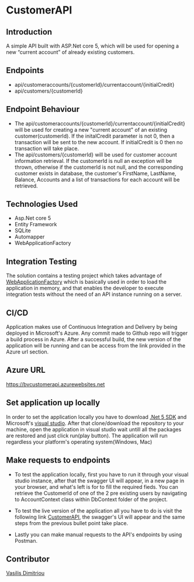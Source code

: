 # CustomerAPI

## Introduction
A simple API built with ASP.Net core 5, which will be used for opening a new “current account” of already existing customers.

## Endpoints
* api/customeraccounts/{customerId}/currentaccount/{initialCredit}
* api/customers/{customerId}

## Endpoint Behaviour
* The api/customeraccounts/{customerId}/currentaccount/{initialCredit} will be used for creating a new "current account" of an
existing customer(customerId). If the initalCredit parameter is not 0, then a transaction will be sent to the new account. If 
initialCredit is 0 then no transaction will take place.
* The api/customers/{customerId} will be used for customer account information retrieval. If the customerId is null an exception 
will be thrown, otherwise if the customerId is not null, and the corresponding customer exists in database, the customer's FirstName,
LastName, Balance, Accounts and a list of transactions for each account will be retrieved.

## Technologies Used
* Asp.Net core 5
* Entity Framework
* SQLite
* Automapper
* WebApplicationFactory

## Integration Testing 
The solution contains a testing project which takes advantage of [WebApplicationFactory](https://docs.microsoft.com/en-us/aspnet/core/test/integration-tests?view=aspnetcore-5.0) which is basically used in order to load the application in memory, and that enables the developer to execute integration tests without the
need of an API instance running on a server.

## CI/CD
Application makes use of Continuous Integration and Delivery by being deployed in Microsoft's Azure. Any commit made to Github repo will trigger a build process in
Azure. After a successful build, the new version of the application will be running and can be access from the link provided in the Azure url section.

## Azure URL
https://bvcustomerapi.azurewebsites.net

## Set application up locally
In order to set the application locally you have to download [.Net 5 SDK](https://dotnet.microsoft.com/download/dotnet/5.0) 
and Microsoft's [visual studio](https://visualstudio.microsoft.com/downloads/). 
After that clone/download the repository to your machine, open the application in visual studio wait untill all the packages are restored and just click run(play
button). The application will run regardless your platform's operating system(Windows, Mac)

## Make requests to endpoints
* To test the application locally, first you have to run it through your visual studio instance, after that the swagger UI will appear, in a new page in your
  browser, and what's left is for to fill the required fieds. You can retrieve the CustomerId of one of the 2 pre existing users by navigating to AccountContext
  class within DbContext folder of the project.
  
* To test the live version of the application all you have to do is visit the following link [CustomerAPI](https://bvcustomerapi.azurewebsites.net/swagger/index.html), the swagger's UI will appear and the same steps from the previous bullet point take place.

* Lastly you can make manual requests to the API's endpoints by using Postman.

## Contributor
[Vasilis Dimitriou](https://github.com/Vasilisdm)
